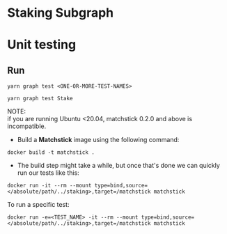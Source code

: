 # Staking Subgraph


# Unit testing

## Run
```
yarn graph test <ONE-OR-MORE-TEST-NAMES>

yarn graph test Stake
```

NOTE:  
if you are running Ubuntu <20.04, matchstick 0.2.0 and above is incompatible. 
- Build a **Matchstick** image using the following command:
```
docker build -t matchstick .
```

 - The build step might take a while, but once that's done we can quickly run our tests like this:
```
docker run -it --rm --mount type=bind,source=</absolute/path/../staking>,target=/matchstick matchstick
```

To run a specific test:
```
docker run -e=<TEST_NAME> -it --rm --mount type=bind,source=</absolute/path/../staking>,target=/matchstick matchstick
```
